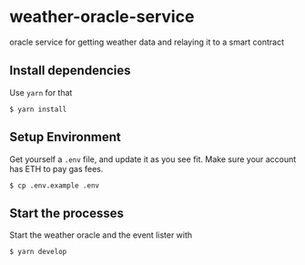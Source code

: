 # weather-oracle-service
oracle service for getting weather data and relaying it to a smart contract

## Install dependencies

Use `yarn` for that

```
$ yarn install
```

## Setup Environment

Get yourself a `.env` file, and update it as you see fit. Make sure your account has ETH to pay gas fees.

```
$ cp .env.example .env
```

## Start the processes

Start the weather oracle and the event lister with

```
$ yarn develop
```


<!-- https://www.sojson.com/blog/305.html -->